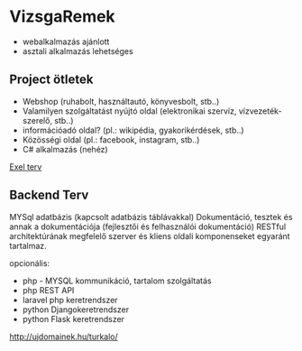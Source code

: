 # VizsgaRemek
- webalkalmazás ajánlott
- asztali alkalmazás lehetséges 
## Project ötletek
- Webshop (ruhabolt, használtautó, könyvesbolt, stb..)
- Valamilyen szolgáltatást nyújtó oldal (elektronikai szervíz, vízvezeték-szerelő, stb..)
- információadó oldal? (pl.: wikipédia, gyakorikérdések, stb..)
- Közösségi oldal (pl.: facebook, instagram, stb..)
- C# alkalmazás (nehéz)

[Exel terv](https://blathy-my.sharepoint.com/:x:/g/personal/barta_marko_blathy_info/EVIGEpF27YpMotpUEDn05IUBRLOYAKuUG0YY1hPkIyic0A?e=vPkVbZ)

## Backend Terv

MYSql adatbázis (kapcsolt adatbázis táblávakkal)
Dokumentáció, tesztek és annak a dokumentációja (fejlesztői és felhasználói dokumentáció)
RESTful architektúrának megfelelő szerver és kliens oldali komponenseket egyaránt tartalmaz. 

opcionális:
-	php - MYSQL kommunikáció, tartalom szolgáltatás
-	php REST API
-	laravel php keretrendszer
-	python Djangokeretrendszer
-	python Flask keretrendszer


http://ujdomainek.hu/turkalo/
